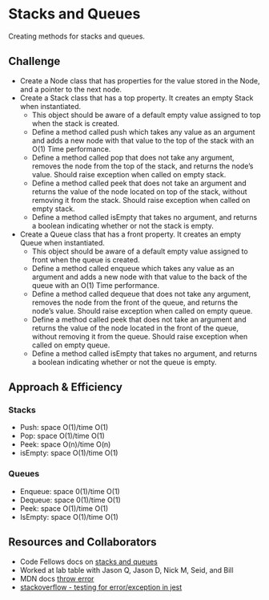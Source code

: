 # Stacks and Queues
<!-- Short summary or background information -->
Creating methods for stacks and queues.

## Challenge
<!-- Description of the challenge -->
- Create a Node class that has properties for the value stored in the Node, and a pointer to the next node.
- Create a Stack class that has a top property. It creates an empty Stack when instantiated.
  - This object should be aware of a default empty value assigned to top when the stack is created.
  - Define a method called push which takes any value as an argument and adds a new node with that value to the top of the stack with an O(1) Time performance.
  - Define a method called pop that does not take any argument, removes the node from the top of the stack, and returns the node’s value. Should raise exception when called on empty stack.
  - Define a method called peek that does not take an argument and returns the value of the node located on top of the stack, without removing it from the stack. Should raise exception when called on empty stack.
  - Define a method called isEmpty that takes no argument, and returns a boolean indicating whether or not the stack is empty.
- Create a Queue class that has a front property. It creates an empty Queue when instantiated.
  - This object should be aware of a default empty value assigned to front when the queue is created.
  - Define a method called enqueue which takes any value as an argument and adds a new node with that value to the back of the queue with an O(1) Time performance.
  - Define a method called dequeue that does not take any argument, removes the node from the front of the queue, and returns the node’s value. Should raise exception when called on empty queue.
  - Define a method called peek that does not take an argument and returns the value of the node located in the front of the queue, without removing it from the queue. Should raise exception when called on empty queue.
  - Define a method called isEmpty that takes no argument, and returns a boolean indicating whether or not the queue is empty.

## Approach & Efficiency
<!-- What approach did you take? Why? What is the Big O space/time for this approach? -->
### Stacks
- Push: space O(1)/time O(1)
- Pop: space O(1)/time O(1)
- Peek: space O(n)/time O(n)
- isEmpty: space O(1)/time O(1)

### Queues
- Enqueue: space 0(1)/time O(1)
- Dequeue: space 0(1)/time O(1)
- Peek: space O(1)/time O(1)
- IsEmpty: space O(1)/time O(1)

## Resources and Collaborators

- Code Fellows docs on [stacks and queues](https://codefellows.github.io/common_curriculum/data_structures_and_algorithms/Code_401/class-10/resources/stacks_and_queues.html)
- Worked at lab table with Jason Q, Jason D, Nick M, Seid, and Bill
- MDN docs [throw error](https://developer.mozilla.org/en-US/docs/Web/JavaScript/Reference/Statements/throw)
- [stackoverflow - testing for error/exception in jest](https://stackoverflow.com/questions/49027595/jest-test-that-exception-will-be-thrown-isnt-working/49027905)
